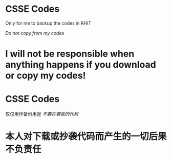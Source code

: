 # CSSE Codes
Only for me to backup the codes in RHIT

*Do not copy from my codes*
# I will not be responsible when anything happens if you download or copy my codes!

# CSSE Codes
仅仅用作备份用途
*不要抄袭我的代码*
# 本人对下载或抄袭代码而产生的一切后果不负责任

